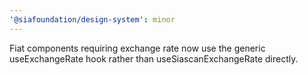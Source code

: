 ```yaml
---
'@siafoundation/design-system': minor
---
```


Fiat components requiring exchange rate now use the generic useExchangeRate hook rather than useSiascanExchangeRate directly.
